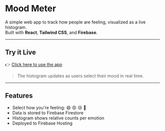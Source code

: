 # Mood Meter

A simple web app to track how people are feeling, visualized as a live histogram.  
Built with **React**, **Tailwind CSS**, and **Firebase**.

---

## Try it Live

👉 [Click here to use the app](https://your-project-id.web.app)

> The histogram updates as users select their mood in real time.

---

## Features

- Select how you're feeling: 😄 😡 😢 🤩
- Data is stored to Firebase Firestore
- Histogram shows relative counts per emotion
- Deployed to Firebase Hosting
